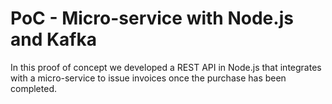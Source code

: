 # PoC - Micro-service with Node.js and Kafka


In this proof of concept we developed a REST API in Node.js that integrates with a micro-service to issue invoices 
once the purchase has been completed.
